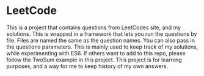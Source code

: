 # LeetCode
This is a project that contains questions from LeetCodes site, and my solutions. This is wrapped in a framework that lets you run the questions by file. Files are named the same as the question names. You can also pass in the questions parameters. This is mainly used to keep track of my solutions, while experimenting with ES6. If others want to add to this repo, please follow the TwoSum example in this project. This project is for learning purposes, and a way for me to keep history of my own answers.
